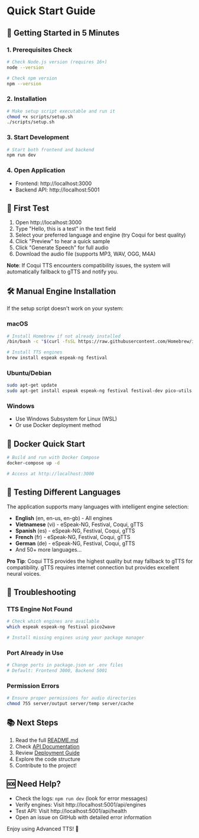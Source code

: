# Quick Start Guide

## 🚀 Getting Started in 5 Minutes

### 1. Prerequisites Check
```bash
# Check Node.js version (requires 16+)
node --version

# Check npm version
npm --version
```

### 2. Installation
```bash
# Make setup script executable and run it
chmod +x scripts/setup.sh
./scripts/setup.sh
```

### 3. Start Development
```bash
# Start both frontend and backend
npm run dev
```

### 4. Open Application
- Frontend: http://localhost:3000
- Backend API: http://localhost:5001

## 🎯 First Test

1. Open http://localhost:3000
2. Type "Hello, this is a test" in the text field
3. Select your preferred language and engine (try Coqui for best quality)
4. Click "Preview" to hear a quick sample
5. Click "Generate Speech" for full audio
6. Download the audio file (supports MP3, WAV, OGG, M4A)

**Note**: If Coqui TTS encounters compatibility issues, the system will automatically fallback to gTTS and notify you.

## 🛠️ Manual Engine Installation

If the setup script doesn't work on your system:

### macOS
```bash
# Install Homebrew if not already installed
/bin/bash -c "$(curl -fsSL https://raw.githubusercontent.com/Homebrew/install/HEAD/install.sh)"

# Install TTS engines
brew install espeak espeak-ng festival
```

### Ubuntu/Debian
```bash
sudo apt-get update
sudo apt-get install espeak espeak-ng festival festival-dev pico-utils
```

### Windows
- Use Windows Subsystem for Linux (WSL)
- Or use Docker deployment method

## 🐳 Docker Quick Start

```bash
# Build and run with Docker Compose
docker-compose up -d

# Access at http://localhost:3000
```

## 📱 Testing Different Languages

The application supports many languages with intelligent engine selection:
- **English** (en, en-us, en-gb) - All engines
- **Vietnamese** (vi) - eSpeak-NG, Festival, Coqui, gTTS
- **Spanish** (es) - eSpeak-NG, Festival, Coqui, gTTS
- **French** (fr) - eSpeak-NG, Festival, Coqui, gTTS
- **German** (de) - eSpeak-NG, Festival, Coqui, gTTS
- And 50+ more languages...

**Pro Tip**: Coqui TTS provides the highest quality but may fallback to gTTS for compatibility. gTTS requires internet connection but provides excellent neural voices.

## 🔧 Troubleshooting

### TTS Engine Not Found
```bash
# Check which engines are available
which espeak espeak-ng festival pico2wave

# Install missing engines using your package manager
```

### Port Already in Use
```bash
# Change ports in package.json or .env files
# Default: Frontend 3000, Backend 5001
```

### Permission Errors
```bash
# Ensure proper permissions for audio directories
chmod 755 server/output server/temp server/cache
```

## 📚 Next Steps

1. Read the full [README.md](README.md)
2. Check [API Documentation](docs/API.md)
3. Review [Deployment Guide](docs/DEPLOYMENT.md)
4. Explore the code structure
5. Contribute to the project!

## 🆘 Need Help?

- Check the logs: `npm run dev` (look for error messages)
- Verify engines: Visit http://localhost:5001/api/engines
- Test API: Visit http://localhost:5001/api/health
- Open an issue on GitHub with detailed error information

Enjoy using Advanced TTS! 🎉
